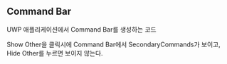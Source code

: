 ## Command Bar

UWP 애플리케이션에서 Command Bar를 생성하는 코드

Show Other을 클릭시에 Command Bar에서 SecondaryCommands가 보이고, Hide Other를 누르면 보이지 않는다.